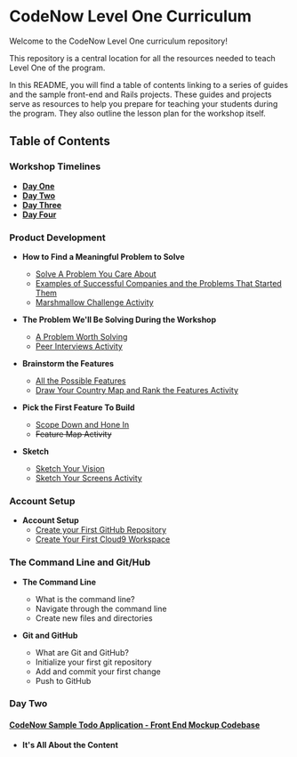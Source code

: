 # CodeNow Level One Curriculum
Welcome to the CodeNow Level One curriculum repository!

This repository is a central location for all the resources needed to teach Level One of the program.

In this README, you will find a table of contents linking to a series of guides and the sample front-end and Rails projects. These guides and projects serve as resources to help you prepare for teaching your students during the program. They also outline the lesson plan for the workshop itself.

## Table of Contents

### Workshop Timelines
  * [**Day One**](/workshop_timelines/day_one_timeline.md "Day One Timeline")
  * [**Day Two**](/workshop_timelines/day_two_timeline.md "Day Two Timeline")
  * [**Day Three**](/workshop_timelines/day_three_timeline.md "Day Three Timeline")
  * [**Day Four**](/workshop_timelines/day_four_timeline.md "Day Four Timeline")

### Product Development
  * **How to Find a Meaningful Problem to Solve**
    * [Solve A Problem You Care About](/day_one/solve_a_problem_you_care_about.md "Solve A Problem You Care About")
    * [Examples of Successful Companies and the Problems That Started Them](/day_one/examples_of_companies_and_the_problems_that_started_them.md "Examples of Successful Companies and the Problems That Started Them")
    * [Marshmallow Challenge Activity](/day_one/marshmallow_challenge_activity.md "Marshmallow Challenge Activity")

  * **The Problem We'll Be Solving During the Workshop**
    * [A Problem Worth Solving](/day_one/a_problem_worth_solving.md "A Problem Worth Solving")
    * [Peer Interviews Activity](/day_one/peer_interviews_activity.md "Peer Interviews Activity")

  * **Brainstorm the Features**
    * [All the Possible Features](/day_one/all_the_possible_features.md "All the Possible Features")
    * [Draw Your Country Map and Rank the Features Activity](/day_one/draw_your_country_map_and_rank_the_features_activity.md "Draw Your Country Map and Rank the Features Activity")

  * **Pick the First Feature To Build**
    * [Scope Down and Hone In](/day_one/scope_down_and_hone_in.md "Scope Down and Hone In")
    * ~~Feature Map Activity~~

  * **Sketch**
    * [Sketch Your Vision](/day_one/sketch_your_vision.md "Sketch Your Vision")
    * [Sketch Your Screens Activity](/day_one/sketch_your_screens_activity.md "Sketch Your Screens Activity")


### Account Setup
  * **Account Setup**
    * [Create your First GitHub Repository](/day_one/create_your_first_github_repository.md "Create your First GitHub Repository")
    * [Create Your First Cloud9 Workspace](/day_one/create_your_first_cloud9_workspace.md "Create Your First Cloud9 Workspace")

### The Command Line and Git/Hub

  * **The Command Line**
    * What is the command line?
    * Navigate through the command line
    * Create new files and directories

  * **Git and GitHub**
    * What are Git and GitHub?
    * Initialize your first git repository
    * Add and commit your first change
    * Push to GitHub

### Day Two

  #### [CodeNow Sample Todo Application - Front End Mockup Codebase](https://github.com/CodeNowOrg/todo_app_mockup "CodeNow Sample Todo Application - Front End Mockup Codebase")

  * **It's All About the Content**

